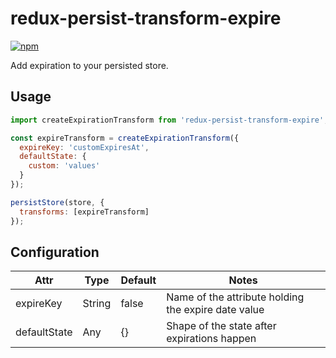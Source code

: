# redux-persist-transform-expire

[![npm](https://img.shields.io/npm/v/redux-persist-transform-expire.svg?maxAge=2592000&style=flat-square)](https://www.npmjs.com/package/redux-persist-transform-expire)

Add expiration to your persisted store.

## Usage

```js
import createExpirationTransform from 'redux-persist-transform-expire';

const expireTransform = createExpirationTransform({
  expireKey: 'customExpiresAt',
  defaultState: {
    custom: 'values'
  }
});

persistStore(store, {
  transforms: [expireTransform]
});

```
## Configuration

| Attr         | Type   | Default           | Notes                                               |
| ------------ | ------ | ----------------- | --------------------------------------------------- |
| expireKey    | String | false             | Name of the attribute holding the expire date value |
| defaultState | Any    | {}                | Shape of the state after expirations happen         |
